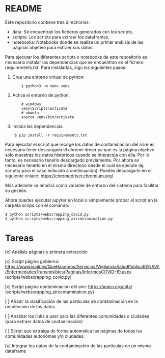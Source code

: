 # README

Este repositorio contiene tres directiorios: 

 - data: Se encuentran los ficheros generados con los scripts.
 - scripts: Los scripts para extraer los dataframes.
 - notebooks: Notebooks donde se realiza un primer análisis de las páginas objetivo para extraer sus datos.
 
Para ejecutar los diferentes scripts o notebooks de este repositorio es necesario instalar las 
dependencias que se encuentran en el fichero requirements.txt. Para instalarlas, sigo los sigueintes pasos:

1. Crea una entorno virtual de python:
    ````shell script
        $ python3 -m venv venv
    ````
1. Activa el entorno de python.
    ````shell script
        # windows
        venv\Scripts\activate
        # ubuntu
        source venv/bin/activate
    ````
1. Instala las dependencias.
    ````shell script
     $ pip install -r requirements.txt
    ````

Para ejecutar el script que recoge los datos de contaminación del arire es necesario tener descargado el chrome driver
ya que es la página objetivo solo muestras los datos históricos cuando se interactúa con ella. Por lo tanto, es 
necesario tenerlo descargado previamente. Por ahora es necesario tenerlo en el mismo directorio desde el cual se 
ejecute (ej. scripts/ para el caso indicado a continuación). 
Puedes descargarlo en el siguiente enlace:
    https://chromedriver.chromium.org/

Más adelante se añadirá como variable de entorno del sistema para facilitar su gestión.

Ahora puedes ejecutar jupyter en local o simplemente probar el script en la carpeta scrips con el comando:
````shell script
$ python scripts/webscrapping_covid.py
$ python scripts/webscrapping_aircontamination.py
````

    
# Tareas

[x] Análisis páginas y primera extracción

[x] Script página gobierno: 
https://www.isciii.es/QueHacemos/Servicios/VigilanciaSaludPublicaRENAVE/EnfermedadesTransmisibles/Paginas/InformesCOVID-19.aspx 
(scripts/webscrapping_covid.py)

[x] Script página contaminación del aire: https://aqicn.org/city/ (scripts/webscrapping_aircontamination.py)

[ ] Añadir la clasificación de las partículas de contaminación en la recolección de los datos.

[ ] Analizar los links a usar para las diferentes comunidades o ciudades (para extraer datos de contaminación)

[ ] Script que extraiga de forma automática las páginas de todas las comunidades autonómas y/o ciudades.

[x] Integrar los datos de la contaminación de las partículas en un mismo dataframe